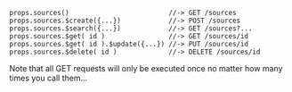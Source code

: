 ```
props.sources()                         //-> GET /sources 
props.sources.$create({...})            //-> POST /sources
props.sources.$search({...})            //-> GET /sources?...
props.sources.$get( id )                //-> GET /sources/id
props.sources.$get( id ).$update({...}) //-> PUT /sources/id
props.sources.$delete( id )             //-> DELETE /sources/id
```
Note that all GET requests will only be executed once no matter how many times
you call them... 

